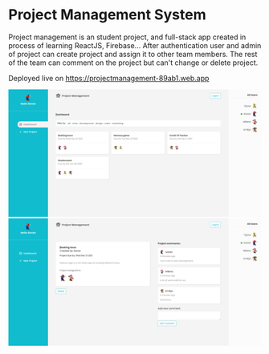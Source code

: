 # Project Management System

Project management is an student project, and full-stack app created in process of learning ReactJS, Firebase...
After authentication user and admin of project can create project and assign it to other team members.
The rest of the team can comment on the project but can't change or delete project.

Deployed live on https://projectmanagement-89ab1.web.app

<img src="src/assets/screenshot1.png">
<img src="src/assets/screenshot2.png">
